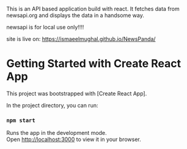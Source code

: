 This is an API based application build with react.
It fetches data from newsapi.org and displays the data in a handsome way.

newsapi is for local use only!!!!


site is live on: https://ismaeelmughal.github.io/NewsPanda/

# Getting Started with Create React App

This project was bootstrapped with [Create React App].

In the project directory, you can run:

### `npm start`

Runs the app in the development mode.\
Open [http://localhost:3000](http://localhost:3000) to view it in your browser.
